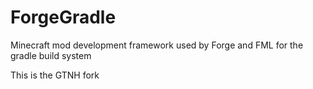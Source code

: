 ForgeGradle
===========

Minecraft mod development framework used by Forge and FML for the gradle build system

This is the GTNH fork
